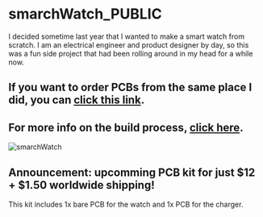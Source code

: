 # smarchWatch_PUBLIC

I decided sometime last year that I wanted to make a smart watch from scratch. I am an electrical engineer and product designer by day, so this was a fun side project that had been rolling around in my head for a while now.

## If you want to order PCBs from the same place I did, you can [click this link](https://www.pcbway.com/project/shareproject/smarchWatch.html).

## For more info on the build process, [click here](https://imgur.com/a/FSBwD3g).

![smarchWatch](glamourShot.jpg)


## Announcement: upcomming PCB kit for just $12 + $1.50 worldwide shipping! 
This kit includes 1x bare PCB for the watch and 1x PCB for the charger.
